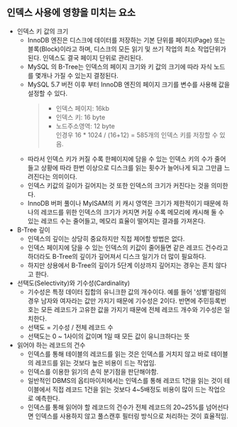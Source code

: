 ## 인덱스 사용에 영향을 미치는 요소
- 인덱스 키 값의 크기
  - InnoDB 엔진은 디스크에 데이터를 저장하는 기본 단위를 페이지(Page) 또는 블록(Block)이라고 하며, 디스크의 모든 읽기 및 쓰기 작업의 최소 작업단위가 된다. 인덱스도 결국 페이지 단위로 관리된다.
  - MySQL 의 B-Tree는 인덱스의 페이지 크기와 키 값의 크기에 따라 자식 노드를 몇개나 가질 수 있는지 결정된다.
  - MySQL 5.7 버전 이후 부터 InnoDB 엔진의 페이지 크기를 변수를 사용해 값을 설정할 수 있다.
    >- 인덱스 페이지: 16kb
    >- 인덱스 키: 16 byte
    >- 노드주소영역: 12 byte  
    > 인경우 16 * 1024 / (16+12) = 585개의 인덱스 키를 저장할 수 있음.
  - 따라서 인덱스 키가 커질 수록 한페이지에 담을 수 있는 인덱스 키의 수가 줄어들고 상황에 따라 한번 이상으로 디스크를 읽는 횟수가 늘어나게 되고 그만큼 느려진다는 의미이다.
  - 인덱스 키값의 길이가 길어지는 것 또한 인덱스의 크기가 커진다는 것을 의미한다.
  - InnoDB 버퍼 풀이나 MyISAM의 키 캐시 영역은 크기가 제한적이기 때문에 하나의 레코드를 위한 인덱스의 크기가 커지면 커질 수록 메모리에 캐시해 둘 수 있는 레코드 수는 줄어들고, 메모리 효율이 떨어지는 결과를 가져온다.
- B-Tree 깊이
  - 인덱스의 깊이는 상당히 중요하지만 직접 제어할 방법은 없다.
  - 인덱스 페이지에 담을 수 있는 인덱스의 키값이 줄어들면 같은 레코드 건수라고 하더라도 B-Tree의 깊이가 깊어져서 디스크 일기가 더 많이 필요하다.
  - 하지만 상용에서 B-Tree의 깊이가 5단계 이상까지 깊어지는 경우는 흔치 않다고 한다.
- 선택도(Selectivity)와 기수성(Cardinality)
  - 기수성은 특정 데이터 집합의 유니크한 값의 개수이다. 예를 들어 '성별'컬럼의 경우 남자와 여자라는 값만 가지기 때문에 기수성은 2이다. 반면에 주민등록번호는 모든 레코드가 고유한 값을 가지기 때문에 전체 레코드 개수와 기수성은 일치한다.
  - 선택도 = 기수성 / 전체 레코드 수
  - 선택도는 0 ~ 1사이의 값이며 1일 때 모든 값이 유니크하다는 뜻
- 읽어야 하는 레코드의 건수
  - 인덱스를 통해 테이블의 레코드를 읽는 것은 인덱스를 거치지 않고 바로 테이블의 레코드를 읽는 것보다 높은 비용이 드는 작업임.
  - 인덱스를 이용한 읽기의 손익 분기점을 판단해야함.
  - 일반적인 DBMS의 옵티마이저에서는 인덱스를 통해 레코드 1건을 읽는 것이 테이블에서 직접 레코드 1건을 읽는 것보다 4~5배정도 비용이 많이 드는 작업으로 예측한다.
  - 인덱스를 통해 읽어야 할 레코드의 건수가 전체 레코드의 20~25%를 넘어선다면 인덱스를 사용하지 않고 풀스캔후 필터링 방식으로 처리하는 것이 효율적임.